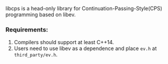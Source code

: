 libcps is a head-only library for Continuation-Passing-Style(CPS) programming based on libev.

### Requirements:
1. Compilers should support at least C++14.
2. Users need to use libev as a dependence and place `ev.h` at `third_party/ev.h`.

